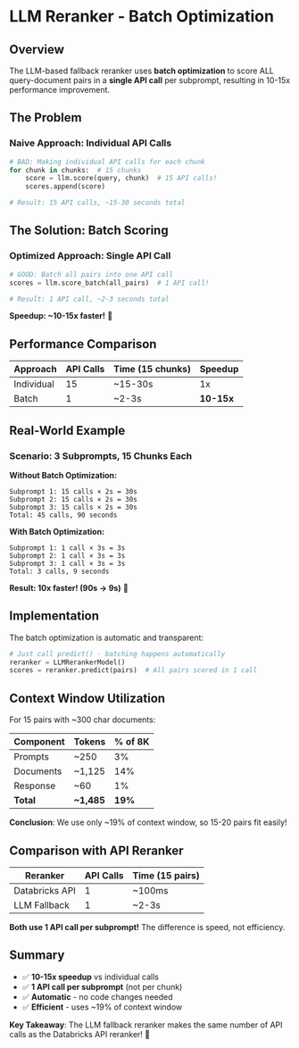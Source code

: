 # LLM Reranker - Batch Optimization

## Overview

The LLM-based fallback reranker uses **batch optimization** to score ALL query-document pairs in a **single API call** per subprompt, resulting in 10-15x performance improvement.

## The Problem

### Naive Approach: Individual API Calls

```python
# BAD: Making individual API calls for each chunk
for chunk in chunks:  # 15 chunks
    score = llm.score(query, chunk)  # 15 API calls!
    scores.append(score)

# Result: 15 API calls, ~15-30 seconds total
```

## The Solution: Batch Scoring

### Optimized Approach: Single API Call

```python
# GOOD: Batch all pairs into one API call
scores = llm.score_batch(all_pairs)  # 1 API call!

# Result: 1 API call, ~2-3 seconds total
```

**Speedup: ~10-15x faster!** 🚀

## Performance Comparison

| Approach | API Calls | Time (15 chunks) | Speedup |
|----------|-----------|------------------|---------|
| Individual | 15 | ~15-30s | 1x |
| Batch | 1 | ~2-3s | **10-15x** |

## Real-World Example

### Scenario: 3 Subprompts, 15 Chunks Each

**Without Batch Optimization:**
```
Subprompt 1: 15 calls × 2s = 30s
Subprompt 2: 15 calls × 2s = 30s
Subprompt 3: 15 calls × 2s = 30s
Total: 45 calls, 90 seconds
```

**With Batch Optimization:**
```
Subprompt 1: 1 call × 3s = 3s
Subprompt 2: 1 call × 3s = 3s
Subprompt 3: 1 call × 3s = 3s
Total: 3 calls, 9 seconds
```

**Result: 10x faster! (90s → 9s)** 🎉

## Implementation

The batch optimization is automatic and transparent:

```python
# Just call predict() - batching happens automatically
reranker = LLMRerankerModel()
scores = reranker.predict(pairs)  # All pairs scored in 1 call
```

## Context Window Utilization

For 15 pairs with ~300 char documents:

| Component | Tokens | % of 8K |
|-----------|--------|---------|
| Prompts | ~250 | 3% |
| Documents | ~1,125 | 14% |
| Response | ~60 | 1% |
| **Total** | **~1,485** | **19%** |

**Conclusion**: We use only ~19% of context window, so 15-20 pairs fit easily!

## Comparison with API Reranker

| Reranker | API Calls | Time (15 pairs) |
|----------|-----------|-----------------|
| Databricks API | 1 | ~100ms |
| LLM Fallback | 1 | ~2-3s |

**Both use 1 API call per subprompt!** The difference is speed, not efficiency.

## Summary

- ✅ **10-15x speedup** vs individual calls
- ✅ **1 API call per subprompt** (not per chunk)
- ✅ **Automatic** - no code changes needed
- ✅ **Efficient** - uses ~19% of context window

**Key Takeaway**: The LLM fallback reranker makes the same number of API calls as the Databricks API reranker! 🚀

